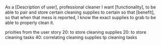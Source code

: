 As a [Description of user], professional cleaner
I want [functionality], to be able to pair and store certain cleaning supplies to certain
so that [benefit], so that when that mess is reported, I know the exact supplies to grab to be able to properly clean it.

prioities from the user story
20: to store cleaning supplies
20: to store cleaning tasks
40: correlating cleaning supplies tp cleaning tasks